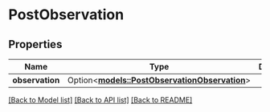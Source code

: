 # PostObservation

## Properties

Name | Type | Description | Notes
------------ | ------------- | ------------- | -------------
**observation** | Option<[**models::PostObservationObservation**](PostObservation_observation.md)> |  | [optional]

[[Back to Model list]](../README.md#documentation-for-models) [[Back to API list]](../README.md#documentation-for-api-endpoints) [[Back to README]](../README.md)


